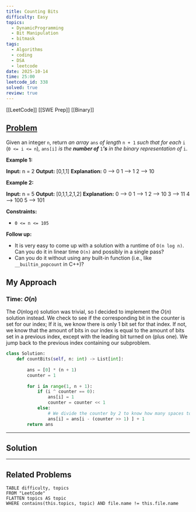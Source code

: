 ```yaml
---
title: Counting Bits
difficulty: Easy
topics:
  - DynamicProgramming
  - Bit Manipulation
  - bitmask
tags:
  - Algorithms
  - coding
  - DSA
  - leetcode
date: 2025-10-14
time: 25:00
leetcode_id: 338
solved: true
review: true
---
```


[[LeetCode]]
[[SWE Prep]]
[[Binary]]
## [Problem](https://leetcode.com/problems/counting-bits/description/)
Given an integer `n`, return _an array_ `ans` _of length_ `n + 1` _such that for each_ `i` (`0 <= i <= n`)_,_ `ans[i]` _is the **number of**_ `1`_**'s** in the binary representation of_ `i`.

**Example 1:**

**Input:** n = 2
**Output:** [0,1,1]
**Explanation:**
0 --> 0
1 --> 1
2 --> 10

**Example 2:**

**Input:** n = 5
**Output:** [0,1,1,2,1,2]
**Explanation:**
0 --> 0
1 --> 1
2 --> 10
3 --> 11
4 --> 100
5 --> 101

**Constraints:**

- `0 <= n <= 105`

**Follow up:**

- It is very easy to come up with a solution with a runtime of `O(n log n)`. Can you do it in linear time `O(n)` and possibly in a single pass?
- Can you do it without using any built-in function (i.e., like `__builtin_popcount` in C++)?


## My Approach
### Time: $O(n)$

The $O(n \log{n})$ solution was trivial, so I decided to implement the $O(n)$ solution instead. We check to see if the corresponding bit in the counter is set for our index; If it is, we know there is only 1 bit set for that index. If not, we know that the amount of bits in our index is equal to the amount of bits set in a previous index, except with the leading bit turned on (plus one). We jump back to the previous index containing our subproblem.

```python
class Solution:
    def countBits(self, n: int) -> List[int]:
        
        ans = [0] * (n + 1)
        counter = 1
        
        for i in range(1, n + 1):
            if (i ^ counter == 0):
                ans[i] = 1
                counter = counter << 1
            else:
	            # We divide the counter by 2 to know how many spaces to jump back 
                ans[i] = ans[i - (counter >> 1) ] + 1
        return ans
```




---
## Solution




---
## Related Problems
```dataview
TABLE difficulty, topics
FROM "LeetCode"
FLATTEN topics AS topic
WHERE contains(this.topics, topic) AND file.name != this.file.name
```